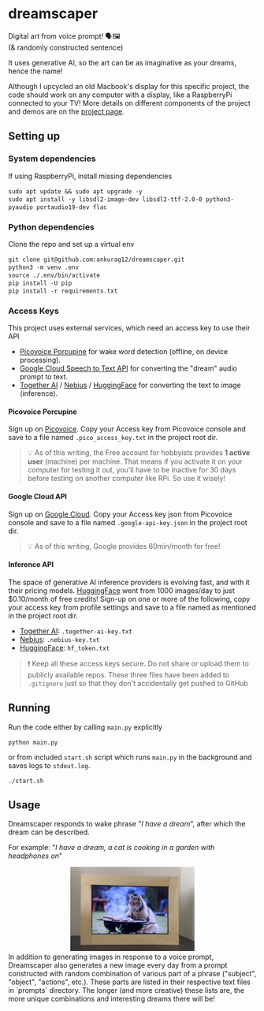 # dreamscaper

Digital art from voice prompt! 🗣🖼️️  
(& randomly constructed sentence)

It uses generative AI, so the art can be as imaginative as your dreams, hence the name!

Although I upcycled an old Macbook's display for this specific project, the code should work on any computer with a
display, like a RaspberryPi connected to your TV!
More details on different components of the project and demos are on the [project page](https://ankurag12.github.io/dreamscaper/).

## Setting up

### System dependencies

If using RaspberryPi, install missing dependencies

```
sudo apt update && sudo apt upgrade -y
sudo apt install -y libsdl2-image-dev libsdl2-ttf-2.0-0 python3-pyaudio portaudio19-dev flac
```

### Python dependencies

Clone the repo and set up a virtual env

```commandline
git clone git@github.com:ankurag12/dreamscaper.git
python3 -m venv .env
source ./.env/bin/activate
pip install -U pip
pip install -r requirements.txt
```

### Access Keys

This project uses external services, which need an access key to use their API

- [Picovoice Porcupine](https://picovoice.ai/platform/porcupine/) for wake word detection (offline, on device processing).
- [Google Cloud Speech to Text API](https://cloud.google.com/speech-to-text/docs) for converting the "dream" audio
  prompt to text.
- [Together AI](https://docs.together.ai/docs/introduction) / [Nebius](https://studio.nebius.com/playground) / [HuggingFace](https://huggingface.co/join) for converting the text to image (inference).


#### Picovoice Porcupine

Sign up on [Picovoice](https://console.picovoice.ai/signup). Copy your Access key from Picovoice console and save to a
file
named `.pico_access_key.txt` in the project root dir.

> 💡 As of this writing, the Free account for hobbyists provides
> **1 active user** (machine) per machine. That means if you activate it on your computer for testing it out, you'll
> have to be inactive for 30 days before testing on another computer like RPi. So use it wisely!

#### Google Cloud API

Sign up on [Google Cloud](https://cloud.google.com). Copy your Access key json from Picovoice console and save to a file
named `.google-api-key.json` in the project root dir.
> 💡 As of this writing, Google provides 60min/month for free!

#### Inference API

The space of generative AI inference providers is evolving fast, and with it their pricing models. [HuggingFace](https://huggingface.co) went from 1000 images/day to just $0.10/month of free credits! Sign-up on one or more of the following, copy your access key from profile settings and save to a file named as mentioned in the project root dir.
- [Together AI](https://docs.together.ai/docs/introduction): `.together-ai-key.txt`
- [Nebius](https://studio.nebius.com/playground): `.nebius-key.txt`
- [HuggingFace](https://huggingface.co/join): `hf_token.txt`


> ❗ Keep all these access keys secure. Do not share or upload them to publicly available repos. These three files have been added to `.gitignore` just so that they don't accidentally get pushed to GitHub

## Running

Run the code either by calling `main.py` explicitly

```commandline
python main.py
```

or from included `start.sh` script which runs `main.py` in the background and saves logs to `stdout.log`.

```commandline
./start.sh
```

## Usage

Dreamscaper responds to wake phrase "_I have a dream_", after which the dream can be described.

For example: "_I have a dream, a cat is cooking in a garden with headphones on_"
<div style="text-align: center;">
  <img src="docs/cat_barbequing_with_headphones_on.jpg" alt="cat_barbequing_with_headphones_on" style="width: 50%;"/>
</div>
In addition to generating images in response to a voice prompt, Dreamscaper also generates a new image every day from a
prompt constructed with random combination of various part of a phrase ("subject", "object", "actions", etc.). These
parts are listed in their respective text files in `prompts` directory. The longer (and more creative) these lists are, the more unique combinations and interesting dreams there will be!

